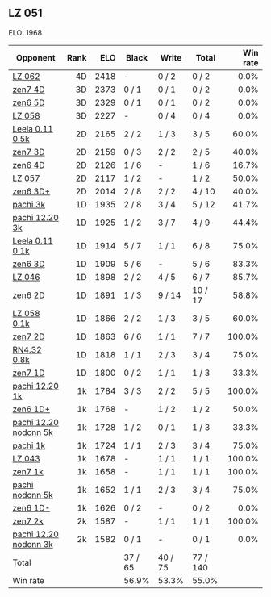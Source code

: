 ## LZ 051 ##

ELO: 1968

Opponent | Rank | ELO | Black | Write | Total | Win rate
---------|-----:|----:|-------|-------|-------|-------:
[LZ 062](LZ%20062.md) | 4D | 2418 | - | 0 / 2 | 0 / 2 | 0.0%
[zen7 4D](zen7%204D.md) | 3D | 2373 | 0 / 1 | 0 / 1 | 0 / 2 | 0.0%
[zen6 5D](zen6%205D.md) | 3D | 2329 | 0 / 1 | 0 / 1 | 0 / 2 | 0.0%
[LZ 058](LZ%20058.md) | 3D | 2227 | - | 0 / 4 | 0 / 4 | 0.0%
[Leela 0.11 0.5k](Leela%200.11%200.5k.md) | 2D | 2165 | 2 / 2 | 1 / 3 | 3 / 5 | 60.0%
[zen7 3D](zen7%203D.md) | 2D | 2159 | 0 / 3 | 2 / 2 | 2 / 5 | 40.0%
[zen6 4D](zen6%204D.md) | 2D | 2126 | 1 / 6 | - | 1 / 6 | 16.7%
[LZ 057](LZ%20057.md) | 2D | 2117 | 1 / 2 | - | 1 / 2 | 50.0%
[zen6 3D+](zen6%203D+.md) | 2D | 2014 | 2 / 8 | 2 / 2 | 4 / 10 | 40.0%
[pachi 3k](pachi%203k.md) | 1D | 1935 | 2 / 8 | 3 / 4 | 5 / 12 | 41.7%
[pachi 12.20 3k](pachi%2012.20%203k.md) | 1D | 1925 | 1 / 2 | 3 / 7 | 4 / 9 | 44.4%
[Leela 0.11 0.1k](Leela%200.11%200.1k.md) | 1D | 1914 | 5 / 7 | 1 / 1 | 6 / 8 | 75.0%
[zen6 3D](zen6%203D.md) | 1D | 1909 | 5 / 6 | - | 5 / 6 | 83.3%
[LZ 046](LZ%20046.md) | 1D | 1898 | 2 / 2 | 4 / 5 | 6 / 7 | 85.7%
[zen6 2D](zen6%202D.md) | 1D | 1891 | 1 / 3 | 9 / 14 | 10 / 17 | 58.8%
[LZ 058 0.1k](LZ%20058%200.1k.md) | 1D | 1866 | 2 / 2 | 1 / 3 | 3 / 5 | 60.0%
[zen7 2D](zen7%202D.md) | 1D | 1863 | 6 / 6 | 1 / 1 | 7 / 7 | 100.0%
[RN4.32 0.8k](RN4.32%200.8k.md) | 1D | 1818 | 1 / 1 | 2 / 3 | 3 / 4 | 75.0%
[zen7 1D](zen7%201D.md) | 1D | 1800 | 0 / 2 | 1 / 1 | 1 / 3 | 33.3%
[pachi 12.20 1k](pachi%2012.20%201k.md) | 1k | 1784 | 3 / 3 | 2 / 2 | 5 / 5 | 100.0%
[zen6 1D+](zen6%201D+.md) | 1k | 1768 | - | 1 / 2 | 1 / 2 | 50.0%
[pachi 12.20 nodcnn 5k](pachi%2012.20%20nodcnn%205k.md) | 1k | 1728 | 1 / 2 | 0 / 1 | 1 / 3 | 33.3%
[pachi 1k](pachi%201k.md) | 1k | 1724 | 1 / 1 | 2 / 3 | 3 / 4 | 75.0%
[LZ 043](LZ%20043.md) | 1k | 1678 | - | 1 / 1 | 1 / 1 | 100.0%
[zen7 1k](zen7%201k.md) | 1k | 1658 | - | 1 / 1 | 1 / 1 | 100.0%
[pachi nodcnn 5k](pachi%20nodcnn%205k.md) | 1k | 1652 | 1 / 1 | 2 / 3 | 3 / 4 | 75.0%
[zen6 1D-](zen6%201D-.md) | 1k | 1626 | 0 / 2 | - | 0 / 2 | 0.0%
[zen7 2k](zen7%202k.md) | 2k | 1587 | - | 1 / 1 | 1 / 1 | 100.0%
[pachi 12.20 nodcnn 3k](pachi%2012.20%20nodcnn%203k.md) | 2k | 1582 | 0 / 1 | - | 0 / 1 | 0.0%
Total | | | 37 / 65 | 40 / 75 | 77 / 140 | 
Win rate| | | 56.9% | 53.3% | 55.0% | 
